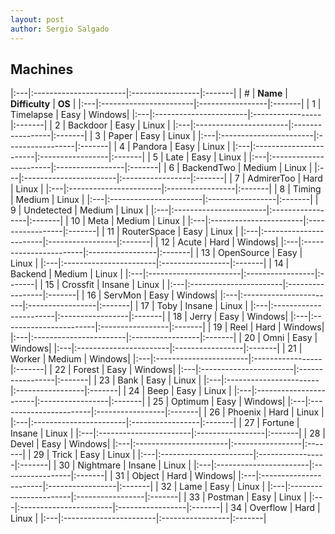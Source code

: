```yaml
---
layout: post
author: Sergio Salgado
---
```


## [](#header-2)Machines

|:---|:-----------------------|:-----------------|:-------|
| #  |        **Name**        |  **Difficulty**  | **OS** |
|:---|:-----------------------|:-----------------|:-------|
| 1  | Timelapse              | Easy             | Windows|
|:---|:-----------------------|:-----------------|:-------|
| 2  | Backdoor               | Easy             | Linux  |
|:---|:-----------------------|:-----------------|:-------|
| 3  | Paper                  | Easy             | Linux  |
|:---|:-----------------------|:-----------------|:-------|
| 4  | Pandora                | Easy             | Linux  |
|:---|:-----------------------|:-----------------|:-------|
| 5  | Late                   | Easy             | Linux  |
|:---|:-----------------------|:-----------------|:-------|
| 6  | BackendTwo             | Medium           | Linux  |
|:---|:-----------------------|:-----------------|:-------|
| 7  | AdmirerToo             | Hard             | Linux  |
|:---|:-----------------------|:-----------------|:-------|
| 8  | Timing                 | Medium           | Linux  |
|:---|:-----------------------|:-----------------|:-------|
| 9  | Undetected             | Medium           | Linux  |
|:---|:-----------------------|:-----------------|:-------|
| 10 | Meta                   | Medium           | Linux  |
|:---|:-----------------------|:-----------------|:-------|
| 11 | RouterSpace            | Easy             | Linux  |
|:---|:-----------------------|:-----------------|:-------|
| 12 | Acute                  | Hard             | Windows|
|:---|:-----------------------|:-----------------|:-------|
| 13 | OpenSource             | Easy             | Linux  |
|:---|:-----------------------|:-----------------|:-------|
| 14 | Backend                | Medium           | Linux  |
|:---|:-----------------------|:-----------------|:-------|
| 15 | Crossfit               | Insane           | Linux  |
|:---|:-----------------------|:-----------------|:-------|
| 16 | ServMon                | Easy             | Windows|
|:---|:-----------------------|:-----------------|:-------|
| 17 | Toby                   | Insane           | Linux  |
|:---|:-----------------------|:-----------------|:-------|
| 18 | Jerry                  | Easy             | Windows|
|:---|:-----------------------|:-----------------|:-------|
| 19 | Reel                   | Hard             | Windows|
|:---|:-----------------------|:-----------------|:-------|
| 20 | Omni                   | Easy             | Windows|
|:---|:-----------------------|:-----------------|:-------|
| 21 | Worker                 | Medium           | Windows|
|:---|:-----------------------|:-----------------|:-------|
| 22 | Forest                 | Easy             | Windows|
|:---|:-----------------------|:-----------------|:-------|
| 23 | Bank                   | Easy             | Linux  |
|:---|:-----------------------|:-----------------|:-------|
| 24 | Beep                   | Easy             | Linux  |
|:---|:-----------------------|:-----------------|:-------|
| 25 | Optimum                | Easy             | Windows|
|:---|:-----------------------|:-----------------|:-------|
| 26 | Phoenix                | Hard             | Linux  |
|:---|:-----------------------|:-----------------|:-------|
| 27 | Fortune                | Insane           | Linux  |
|:---|:-----------------------|:-----------------|:-------|
| 28 | Devel                  | Easy             | Windows|
|:---|:-----------------------|:-----------------|:-------|
| 29 | Trick                  | Easy             | Linux  |
|:---|:-----------------------|:-----------------|:-------|
| 30 | Nightmare              | Insane           | Linux  |
|:---|:-----------------------|:-----------------|:-------|
| 31 | Object                 | Hard             | Windows|
|:---|:-----------------------|:-----------------|:-------|
| 32 | Lame                   | Easy             | Linux  |
|:---|:-----------------------|:-----------------|:-------|
| 33 | Postman                | Easy             | Linux  |
|:---|:-----------------------|:-----------------|:-------|
| 34 | Overflow               | Hard             | Linux  |
|:---|:-----------------------|:-----------------|:-------|